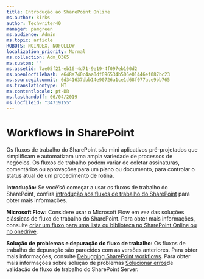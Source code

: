 ```yaml
---
title: Introdução ao SharePoint Online
ms.author: kirks
author: Techwriter40
manager: pamgreen
ms.audience: Admin
ms.topic: article
ROBOTS: NOINDEX, NOFOLLOW
localization_priority: Normal
ms.collection: Adm_O365
ms.custom: ''
ms.assetid: 7ae05f21-eb16-4d71-9e19-4f097eb100d2
ms.openlocfilehash: e648a740c4aa0df096534b506e01446ef087bc23
ms.sourcegitcommit: 6d341637dbb14e90726a1ce1d68f077ace9bb765
ms.translationtype: MT
ms.contentlocale: pt-BR
ms.lasthandoff: 06/04/2019
ms.locfileid: "34719155"
---
```

# <a name="workflows-in-sharepoint"></a>Workflows in SharePoint

<p>Os fluxos de trabalho do SharePoint são mini aplicativos pré-projetados que simplificam e automatizam uma ampla variedade de processos de negócios. Os fluxos de trabalho podem variar de coletar assinaturas, comentários ou aprovações para um plano ou documento, para controlar o status atual de um procedimento de rotina.</p> <p><strong>Introdução:</strong> Se você&rsquo;só começar a usar os fluxos de trabalho do SharePoint, confira <a href="https://support.office.com/en-us/article/introduction-to-sharepoint-workflow-07982276-54e8-4e17-8699-5056eff4d9e3">introdução aos fluxos de trabalho do SharePoint</a> para obter mais informações.</p> <p><strong>Microsoft Flow:</strong> Considere usar o Microsoft Flow em vez das soluções clássicas de fluxo de trabalho do SharePoint. Para obter mais informações, consulte <a href="https://support.office.com/en-us/article/create-a-flow-for-a-list-or-library-in-sharepoint-online-or-onedrive-for-business-a9c3e03b-0654-46af-a254-20252e580d01">criar um fluxo para uma lista ou biblioteca no SharePoint Online ou no onedrive</a>.</p> <p><strong>Solução de problemas e depuração do fluxo de trabalho:</strong> Os fluxos de trabalho de depuração são parecidos com as versões anteriores. Para obter mais informações, consulte <a href="https://docs.microsoft.com/en-us/sharepoint/dev/general-development/debugging-sharepoint-server-workflows">Debugging SharePoint workflows</a>. Para obter mais informações sobre solução de problemas <a title=", consulte Troubleshoot SharePoint Server Workflow Validation Errors" href="https://docs.microsoft.com/en-us/sharepoint/dev/general-development/troubleshooting-sharepoint-server-workflow-validation-errors-in-visio">Solucionar erros</a>de validação de fluxo de trabalho do SharePoint Server.&nbsp;</p>

